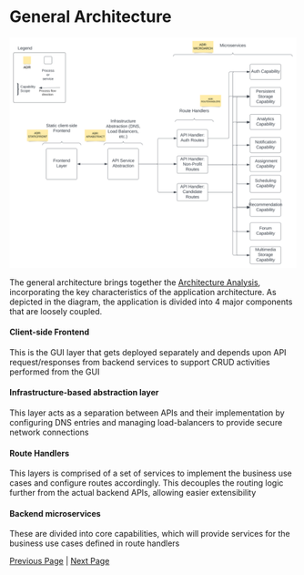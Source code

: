 # General Architecture

![GeneralArchitecture](https://raw.githubusercontent.com/TheMarmots/ArchKatas2022/main/assets/generalarchitecture.svg)

The general architecture brings together the [Architecture Analysis](./Solution/ArchAnalysis.md), incorporating the key characteristics of the application architecture. As depicted in the diagram, the application is divided into 4 major components that are loosely coupled.

#### Client-side Frontend
This is the GUI layer that gets deployed separately and depends upon API request/responses from backend services to support CRUD activities performed from the GUI

#### Infrastructure-based abstraction layer
This layer acts as a separation between APIs and their implementation by configuring DNS entries and managing load-balancers to provide secure network connections

#### Route Handlers
This layers is comprised of a set of services to implement the business use cases and configure routes accordingly. This decouples the routing logic further from the actual backend APIs, allowing easier extensibility

#### Backend microservices
These are divided into core capabilities, which will provide services for the business use cases defined in route handlers

[Previous Page](./Solution/ArchAnalysis.md) | [Next Page](./Solution/DetailedArch.md)
